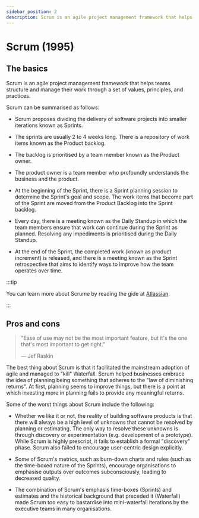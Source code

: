 ```yaml
---
sidebar_position: 2
description: Scrum is an agile project management framework that helps teams structure and manage their work through a set of values, principles, and practices.
---
```


# Scrum (1995)

## The basics

Scrum is an agile project management framework that helps teams structure and manage their work through a set of values, principles, and practices.

Scrum can be summarised as follows: 

- Scrum proposes dividing the delivery of software projects into smaller iterations known as Sprints. 

- The sprints are usually 2 to 4 weeks long. There is a repository of work items known as the Product backlog. 

- The backlog is prioritised by a team member known as the Product owner. 

- The product owner is a team member who profoundly understands the business and the product.

- At the beginning of the Sprint, there is a Sprint planning session to determine the Sprint's goal and scope. The work items that become part of the Sprint are moved from the Product Backlog into the Sprint backlog.  

- Every day, there is a meeting known as the Daily Standup in which the team members ensure that work can continue during the Sprint as planned. Resolving any impediments is prioritised during the Daily Standup.

- At the end of the Sprint, the completed work (known as product increment) is released, and there is a meeting known as the Sprint retrospective that aims to identify ways to improve how the team operates over time.

:::tip

You can learn more about Scrume by reading the gide at [Atlassian](https://www.atlassian.com/agile/scrum).

:::

## Pros and cons

> "Ease of use may not be the most important feature, but it's the one that's most important to get right."
>
> — Jef Raskin

The best thing about Scrum is that it facilitated the mainstream adoption of agile and managed to "kill" Waterfall. Scrum helped businesses embrace the idea of planning being something that adheres to the "law of diminishing returns". At first, planning seems to improve things, but there is a point at which investing more in planning fails to provide any meaningful returns.

Some of the worst things about Scrum include the following:

- Whether we like it or not, the reality of building software products is that there will always be a high level of unknowns that cannot be resolved by planning or estimating. The only way to resolve these unknowns is through discovery or experimentation (e.g. development of a prototype). While Scrum is highly prescript, it fails to establish a formal "discovery" phase. Scrum also failed to encourage user-centric design explicitly. 

- Some of Scrum's metrics, such as burn-down charts and rules (such as the time-boxed nature of the Sprints), encourage organisations to emphasise outputs over outcomes subconsciously, leading to decreased quality.

- The combination of Scrum's emphasis time-boxes (Sprints) and estimates and the historical background that preceded it (Waterfall) made Scrum too easy to bastardise into mini-waterfall iterations by the executive teams in many organisations.